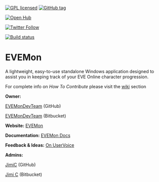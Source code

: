 [![GPL licensed](https://img.shields.io/badge/license-GPL%20v2-blue.svg)]()
[![GitHub tag](https://img.shields.io/github/tag/evemondevteam/evemon.svg)]()

[![Open Hub](https://www.openhub.net/p/evemon/widgets/project_thin_badge.gif)](https://www.openhub.net/p/evemon)

[![Twitter Follow](https://img.shields.io/twitter/follow/EVEMon.svg?style=social)](https://twitter.com/evemon)

[![Build status](https://ci.appveyor.com/api/projects/status/2d5cmvi5y6ox0gle?svg=true)](https://ci.appveyor.com/project/richard-slater/evemon)

# **EVEMon**

A lightweight, easy-to-use standalone Windows application designed to assist you in keeping track of your EVE Online character progression.

For complete info on *How To Contribute* please visit the [wiki](https://bitbucket.org/EVEMonDevTeam/evemon/wiki) section

**Owner:**

[EVEMonDevTeam](https://github.com/evemondevteam/) (GitHub)

[EVEMonDevTeam](https://bitbucket.org/EVEMonDevTeam) (Bitbucket)

**Website:** [EVEMon](https://evemondevteam.github.io/evemon/)

**Documentation:** [EVEMon Docs](https://evemon.readthedocs.org/)

**Feedback & Ideas:** [On UserVoice](https://evemon.uservoice.com/)

**Admins:**

[JimiC](https://github.com/JimiC) (GitHub)

[Jimi C](https://bitbucket.org/Desmont_McCallock) (Bitbucket)
